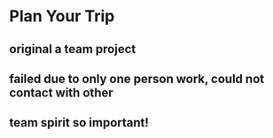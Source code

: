# Plan Your Trip

## original a team project

## failed due to only one person work, could not contact with other

## team spirit so important!
